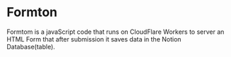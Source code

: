 # Formton

Formtom is a javaScript code that runs on CloudFlare Workers to server an HTML Form that after submission it saves data in the Notion Database(table).
